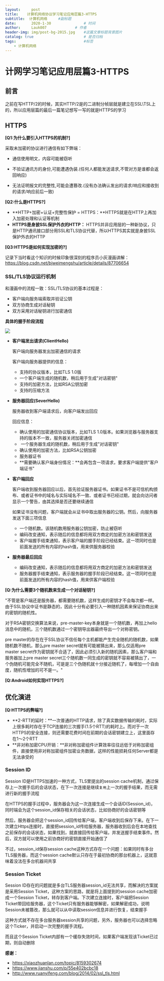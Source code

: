 ```yaml
---
layout:     post   				    
title:    计算机网络协议学习笔记应用层篇3-HTTPS  				 
subtitle:  计算机网络     #副标题
date:       2020-1-30			   	# 时间
author:     Lauk007				# 作者
header-img: img/post-bg-2015.jpg 	#这篇文章标题背景图片
catalog: true 						# 是否归档
tags:								#标签
    - 计算机网络
---
```



# 计网学习笔记应用层篇3-HTTPS

## 前言

之前在写HTTP/2的时候，其实HTTP/2是的二进制分帧层就是建立在SSL\TSL上的，所以应用层篇的最后一篇笔记想写一写的就是HTTPS的学习

## HTTPS

**[Q1:为什么要引入HTTPS的机制?]**

采取未加密的协议进行通信有如下弊端：

* 通信使用明文，内容可能被窃听

* 不验证通讯方的身份,可能遭遇伪装.(任何人都能发送请求,不管对方是谁都会返回响应)

* 无法证明报文的完整性,可能会遭篡改.(没有办法确认发出的请求/响应和接收到的请求/响应前后一致)

**[Q2:什么是HTTPS?]**

* **HTTP+加密+认证+完整性保护 = HTTPS：**HTTPS就是在HTTP上再加入加密处理和认证等机制 
* **HTTPS是身披SSL保护外衣的HTTP：** HTTPS并非应用层的一种新协议，只是HTTP通讯接口部分用SSL和TLS协议代替，所以HTTPS其实就是身披SSL保护外衣的HTTP

**[Q3:HTTPS是如何实现加密的?]**

记录下当时看这个知识的时候印象很深刻的程序员小灰漫画讲解：https://blog.csdn.net/bjweimengshu/article/details/87706654

### SSL/TLS协议运行机制

和漫画中的流程一致：SSL/TLS协议的基本过程是：

* 客户端向服务端索取并验证公钥
* 双方协商生成对话秘钥
* 双方采用对话秘钥进行加密通信

**具体的握手阶段流程**

![](http://www.ruanyifeng.com/blogimg/asset/201402/bg2014020502.png)

* **客户端发出请求(ClientHello)**

  客户端向服务器发出加密通信的请求

  客户端向服务器提供的信息：

  * 支持的协议版本，比如TLS 1.0版 
  * 一个客户端生成的随机数，稍后用于生成"对话密钥" 
  * 支持的加密方法，比如RSA公钥加密 
  * 支持的压缩方法

* **服务器回应(SeverHello)** 

  服务器收到客户端请求后，向客户端发出回应

  回应信息：

  * 确认使用的加密通信协议版本，比如TLS 1.0版本。如果浏览器与服务器支持的版本不一致，服务器关闭加密通信 
  *  一个服务器生成的随机数，稍后用于生成"对话密钥" 
  * 确认使用的加密方法，比如RSA公钥加密 
  * 服务器证书
  * **需要确认客户端身份情况：**会再包含一项请求，要求客户端提供"客户端证书" 

* **客户端回应**

  客户端收到服务器回应以后，首先验证服务器证书。如果证书不是可信机构颁布、或者证书中的域名与实际域名不一致、或者证书已经过期，就会向访问者显示一个警告，由其选择是否还要继续通信 

  如果证书没有问题，客户端就会从证书中取出服务器的公钥。然后，向服务器发送下面三项信息 

  * 一个随机数。该随机数用服务器公钥加密，防止被窃听 
  * 编码改变通知，表示随后的信息都将用双方商定的加密方法和密钥发送 
  * 客户端握手结束通知，表示客户端的握手阶段已经结束。这一项同时也是前面发送的所有内容的hash值，用来供服务器校验 

* **服务器最后回应**

  * 编码改变通知，表示随后的信息都将用双方商定的加密方法和密钥发送 
  * 服务器握手结束通知，表示服务器的握手阶段已经结束。这一项同时也是前面发送的所有内容的hash值，用来供客户端校验 

**[Q:为什么需要3个随机数来生成一个对话秘钥?]**

"不管是客户端还是服务器，都需要随机数，这样生成的密钥才不会每次都一样。由于SSL协议中证书是静态的，因此十分有必要引入一种随机因素来保证协商出来的密钥的随机性。

对于RSA密钥交换算法来说，pre-master-key本身就是一个随机数，再加上hello消息中的随机，三个随机数通过一个密钥导出器最终导出一个对称密钥。

pre master的存在在于SSL协议不信任每个主机都能产生完全随机的随机数，如果随机数不随机，那么pre master secret就有可能被猜出来，那么仅适用pre master secret作为密钥就不合适了，因此必须引入新的随机因素，那么客户端和服务器加上pre master secret三个随机数一同生成的密钥就不容易被猜出了，一个伪随机可能完全不随机，可是是三个伪随机就十分接近随机了，每增加一个自由度，随机性增加的可不是一。"

**[Q:Android如何实现HTTPS?]**



## 优化演进

**[Q:HTTPS的弊端?]**

* **2-RTT的延时：**一次普通的HTTP请求，除了真实数据传输的耗时，实际上很多耗时存在于TCP连接的三次握手(1.5个RTT)的耗时上。而对于一次HTTPS的安全连接，则还需要花费时间在前期的会话密钥建立上，这里面存在1～2个RTT 
* **非对称加密CPU开销：**非对称加密组件计算效率往往远低于对称加密组件，直接使用非对称加密组件加密业务数据，这样的性能损耗任何Server都是无法承受的 

### Session ID

Session ID是HTTPS加速的一种方式，TLS里提出的session cache机制，通过保存上一次握手后的会话状态，在下一次连接是继续`复用`上一次的握手结果，而无需进行新的握手流程 

在HTTPS的握手过程中，服务器会为这一次连接生成一个会话ID(Session_id)，同时端会为这个session_id保存相关的会话状态，比如协商好的会话密钥等 

然后，服务器会把这个session_id回传给客户端，客户端收到后保存下来。在下一次建立Https连接时，直接把session_id传给服务器，服务器收到后会在本地查找之前保存的会话状态，如果找到，就直接回传给客户端，并发送握手结束事件。然后，双方就可以使用之前协商好的密钥直接开始通信了 

不过，session_id保存session cache这种方式存在一个问题：如果同时有多台TLS服务器，而这个session cache默认只存在于最初协商的那台机器上，这就意味着没法在多台机器间共享 

### Session Ticket

Session ID存在的问题就是多台TLS服务器session_id无法共享，而解决的方案就是采用Session Ticket，这种方案的思路，就是将上面提到的session cache加密成一个Session Ticket，转存到客户端。下次建立连接时，客户端把Session Ticket带回给服务器，这个Ticket只有服务器能够解密，如果解密成功，说明Session未被篡改，那么就可以从中读取session信息并进行恢复，结束握手 

这种方式就不存在多台服务器session共享的问题，另外，服务器也可以选择忽略这个Ticker，并启动一次完整的握手流程。

而且这个Session Ticket内部有一个缓存失效时间，如果客户端发现该Ticket已过期，则自动删除












**感谢：**

* <https://xiaozhuanlan.com/topic/8159302674> 
* <https://www.jianshu.com/p/55e402bcbc18> 
* <http://www.ruanyifeng.com/blog/2014/02/ssl_tls.html> 